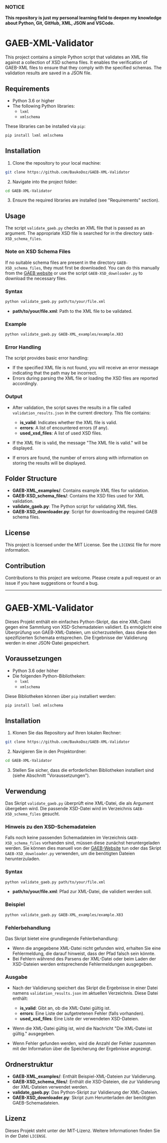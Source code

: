 ### NOTICE

**This repository is just my personal learning field to deepen my knowledge about Python, Git, GitHub, XML, JSON and VSCode.**

# GAEB-XML-Validator

This project contains a simple Python script that validates an XML file against a collection of XSD schema files. It enables the verification of GAEB-XML files to ensure that they comply with the specified schemas. The validation results are saved in a JSON file.

## Requirements

- Python 3.6 or higher
- The following Python libraries:
  - `lxml`
  - `xmlschema`

These libraries can be installed via `pip`:

```bash
pip install lxml xmlschema
```

## Installation

1. Clone the repository to your local machine:

```bash
git clone https://github.com/BaukoDoz/GAEB-XML-Validator
```

2. Navigate into the project folder:

```bash
cd GAEB-XML-Validator
```

3. Ensure the required libraries are installed (see "Requirements" section).

## Usage

The script `validate_gaeb.py` checks an XML file that is passed as an argument. The appropriate XSD file is searched for in the directory `GAEB-XSD_schema_files`.

### Note on XSD Schema Files

If no suitable schema files are present in the directory `GAEB-XSD_schema_files`, they must first be downloaded. You can do this manually from the [GAEB website](https://www.gaeb.de/de/service/downloads/gaeb-datenaustausch/) or use the script `GAEB-XSD_downloader.py` to download the necessary files.

### Syntax

```bash
python validate_gaeb.py path/to/your/file.xml
```

- **path/to/your/file.xml**: Path to the XML file to be validated.

### Example

```bash
python validate_gaeb.py GAEB-XML_examples/example.X83
```

### Error Handling

The script provides basic error handling:
- If the specified XML file is not found, you will receive an error message indicating that the path may be incorrect.
- Errors during parsing the XML file or loading the XSD files are reported accordingly.

### Output

- After validation, the script saves the results in a file called `validation_results.json` in the current directory. This file contains:
  - **is_valid**: Indicates whether the XML file is valid.
  - **errors**: A list of encountered errors (if any).
  - **used_xsd_files**: A list of used XSD files.

- If the XML file is valid, the message "The XML file is valid." will be displayed.
- If errors are found, the number of errors along with information on storing the results will be displayed.

## Folder Structure

- **GAEB-XML_examples/**: Contains example XML files for validation.
- **GAEB-XSD_schema_files/**: Contains the XSD files used for XML validation.
- **validate_gaeb.py**: The Python script for validating XML files.
- **GAEB-XSD_downloader.py**: Script for downloading the required GAEB schema files.

## License

This project is licensed under the MIT License. See the `LICENSE` file for more information.

## Contribution

Contributions to this project are welcome. Please create a pull request or an issue if you have suggestions or found a bug.

---

# GAEB-XML-Validator

Dieses Projekt enthält ein einfaches Python-Skript, das eine XML-Datei gegen eine Sammlung von XSD-Schemadateien validiert. Es ermöglicht eine Überprüfung von GAEB-XML-Dateien, um sicherzustellen, dass diese den spezifizierten Schemata entsprechen. Die Ergebnisse der Validierung werden in einer JSON-Datei gespeichert.

## Voraussetzungen

- Python 3.6 oder höher
- Die folgenden Python-Bibliotheken:
  - `lxml`
  - `xmlschema`

Diese Bibliotheken können über `pip` installiert werden:

```bash
pip install lxml xmlschema
```

## Installation

1. Klonen Sie das Repository auf Ihren lokalen Rechner:

```bash
git clone https://github.com/BaukoDoz/GAEB-XML-Validator
```

2. Navigieren Sie in den Projektordner:

```bash
cd GAEB-XML-Validator
```

3. Stellen Sie sicher, dass die erforderlichen Bibliotheken installiert sind (siehe Abschnitt "Voraussetzungen").

## Verwendung

Das Skript `validate_gaeb.py` überprüft eine XML-Datei, die als Argument übergeben wird. Die passende XSD-Datei wird im Verzeichnis `GAEB-XSD_schema_files` gesucht.

### Hinweis zu den XSD-Schemadateien

Falls noch keine passenden Schemadateien im Verzeichnis `GAEB-XSD_schema_files` vorhanden sind, müssen diese zunächst heruntergeladen werden. Sie können dies manuell von der [GAEB-Website](https://www.gaeb.de/de/service/downloads/gaeb-datenaustausch/) tun oder das Skript `GAEB-XSD_downloader.py` verwenden, um die benötigten Dateien herunterzuladen.

### Syntax

```bash
python validate_gaeb.py path/to/your/file.xml
```

- **path/to/your/file.xml**: Pfad zur XML-Datei, die validiert werden soll.

### Beispiel

```bash
python validate_gaeb.py GAEB-XML_examples/example.X83
```

### Fehlerbehandlung

Das Skript bietet eine grundlegende Fehlerbehandlung:
- Wenn die angegebene XML-Datei nicht gefunden wird, erhalten Sie eine Fehlermeldung, die darauf hinweist, dass der Pfad falsch sein könnte.
- Bei Fehlern während des Parsens der XML-Datei oder beim Laden der XSD-Dateien werden entsprechende Fehlermeldungen ausgegeben.

### Ausgabe

- Nach der Validierung speichert das Skript die Ergebnisse in einer Datei namens `validation_results.json` im aktuellen Verzeichnis. Diese Datei enthält:
  - **is_valid**: Gibt an, ob die XML-Datei gültig ist.
  - **errors**: Eine Liste der aufgetretenen Fehler (falls vorhanden).
  - **used_xsd_files**: Eine Liste der verwendeten XSD-Dateien.

- Wenn die XML-Datei gültig ist, wird die Nachricht "Die XML-Datei ist gültig." ausgegeben.
- Wenn Fehler gefunden werden, wird die Anzahl der Fehler zusammen mit der Information über die Speicherung der Ergebnisse angezeigt.

## Ordnerstruktur

- **GAEB-XML_examples/**: Enthält Beispiel-XML-Dateien zur Validierung.
- **GAEB-XSD_schema_files/**: Enthält die XSD-Dateien, die zur Validierung der XML-Dateien verwendet werden.
- **validate_gaeb.py**: Das Python-Skript zur Validierung der XML-Dateien.
- **GAEB-XSD_downloader.py**: Skript zum Herunterladen der benötigten GAEB-Schemadateien.

## Lizenz

Dieses Projekt steht unter der MIT-Lizenz. Weitere Informationen finden Sie in der Datei `LICENSE`.

